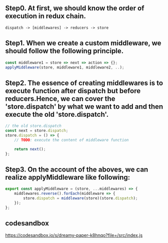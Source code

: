 ## Step0. At first, we should know the order of execution in redux chain.

```
dispatch -> [middlewares] -> reducers -> store
```

## Step1. When we create a custom middleware, we should follow the following principle.

```javascript
const middleware1 = store => next => action => {};
applyMiddleware(store, middleware1, middleware2, ..);
```

## Step2. The essence of creating middlewares is to execute function after dispatch but before reducers.Hence, we can cover the 'store.dispatch' by what we want to add and then execute the old 'store.dispatch'.

``` javascript
// the old store.dispatch
const next = store.dispatch;
store.dispatch = () => {
    // TODO: execute the content of middleware function

    return next();
};
```

## Step3. On the account of the aboves, we can realize applyMiddleware like following:

```javascript
export const applyMiddleware = (store, ...middlewares) => {
    middlewares.reverse().forEach(middleware => {
        store.dispatch = middleware(store)(store.dispatch);
    });
};
```

## codesandbox
https://codesandbox.io/s/dreamy-paper-k8hnqo?file=/src/index.js